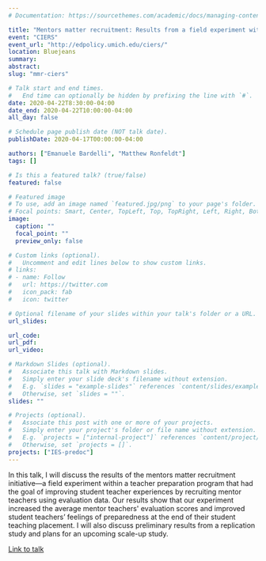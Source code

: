 ```yaml
---
# Documentation: https://sourcethemes.com/academic/docs/managing-content/

title: "Mentors matter recruitment: Results from a field experiment within a teacher preparation program"
event: "CIERS"
event_url: "http://edpolicy.umich.edu/ciers/"
location: Bluejeans
summary:
abstract:
slug: "mmr-ciers"

# Talk start and end times.
#   End time can optionally be hidden by prefixing the line with `#`.
date: 2020-04-22T8:30:00-04:00
date_end: 2020-04-22T10:00:00-04:00
all_day: false

# Schedule page publish date (NOT talk date).
publishDate: 2020-04-17T00:00:00-04:00

authors: ["Emanuele Bardelli", "Matthew Ronfeldt"]
tags: []

# Is this a featured talk? (true/false)
featured: false

# Featured image
# To use, add an image named `featured.jpg/png` to your page's folder.
# Focal points: Smart, Center, TopLeft, Top, TopRight, Left, Right, BottomLeft, Bottom, BottomRight.
image:
  caption: ""
  focal_point: ""
  preview_only: false

# Custom links (optional).
#   Uncomment and edit lines below to show custom links.
# links:
# - name: Follow
#   url: https://twitter.com
#   icon_pack: fab
#   icon: twitter

# Optional filename of your slides within your talk's folder or a URL.
url_slides:

url_code:
url_pdf:
url_video:

# Markdown Slides (optional).
#   Associate this talk with Markdown slides.
#   Simply enter your slide deck's filename without extension.
#   E.g. `slides = "example-slides"` references `content/slides/example-slides.md`.
#   Otherwise, set `slides = ""`.
slides: ""

# Projects (optional).
#   Associate this post with one or more of your projects.
#   Simply enter your project's folder or file name without extension.
#   E.g. `projects = ["internal-project"]` references `content/project/deep-learning/index.md`.
#   Otherwise, set `projects = []`.
projects: ["IES-predoc"]
---
```


In this talk, I will discuss the results of the mentors matter recruitment
initiative—a field experiment within a teacher preparation program that had the
goal of improving student teacher experiences by recruiting mentor teachers
using evaluation data. Our results show that our experiment increased the
average mentor teachers' evaluation scores and improved student teachers’
feelings of preparedness at the end of their student teaching placement. I will
also discuss preliminary results from a replication study and plans for an
upcoming scale-up study.

[Link to talk](https://bluejeans.com/450972201)
